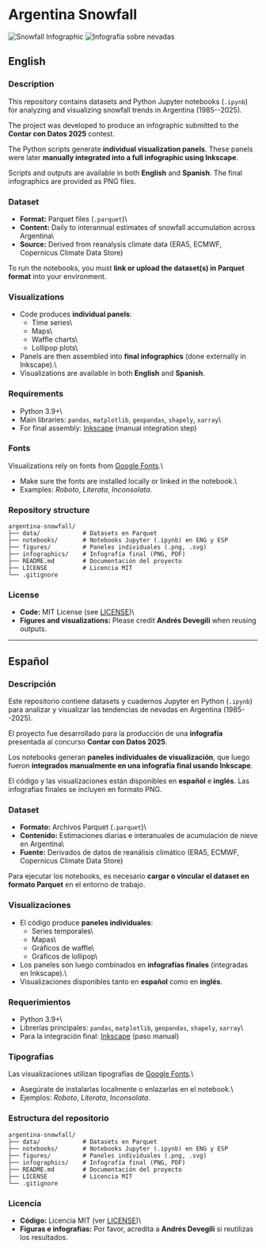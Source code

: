 # Argentina Snowfall

![Snowfall Infographic](infographics/snowfall_infographic1.png)
![Infografía sobre nevadas](infographics/snowfall_infographic_español.png)

## English

### Description

This repository contains datasets and Python Jupyter notebooks (`.ipynb`) for analyzing and visualizing snowfall trends in Argentina (1985--2025).

The project was developed to produce an infographic submitted to the **Contar con Datos 2025** contest.

The Python scripts generate **individual visualization panels**. These panels were later **manually integrated into a full infographic using Inkscape**.

Scripts and outputs are available in both **English** and **Spanish**. The final infographics are provided as PNG files.

### Dataset

-   **Format:** Parquet files (`.parquet`)\
-   **Content:** Daily to interannual estimates of snowfall accumulation across Argentina\
-   **Source:** Derived from reanalysis climate data (ERA5, ECMWF, Copernicus Climate Data Store)

To run the notebooks, you must **link or upload the dataset(s) in Parquet format** into your environment.

### Visualizations

-   Code produces **individual panels**:
    -   Time series\
    -   Maps\
    -   Waffle charts\
    -   Lollipop plots\
-   Panels are then assembled into **final infographics** (done externally in Inkscape).\
-   Visualizations are available in both **English** and **Spanish**.

### Requirements

-   Python 3.9+\
-   Main libraries: `pandas`, `matplotlib`, `geopandas`, `shapely`, `xarray`\
-   For final assembly: [Inkscape](https://inkscape.org) (manual integration step)

### Fonts

Visualizations rely on fonts from [Google Fonts](https://fonts.google.com).\
- Make sure the fonts are installed locally or linked in the notebook.\
- Examples: *Roboto*, *Literata*, *Inconsolata*.

### Repository structure

``` text
argentina-snowfall/
├── data/            # Datasets en Parquet
├── notebooks/       # Notebooks Jupyter (.ipynb) en ENG y ESP
├── figures/         # Paneles individuales (.png, .svg)
├── infographics/    # Infografía final (PNG, PDF)
├── README.md        # Documentación del proyecto
├── LICENSE          # Licencia MIT
└── .gitignore        
```

### License

-   **Code:** MIT License (see [LICENSE](LICENSE))\
-   **Figures and visualizations:** Please credit **Andrés Devegili** when reusing outputs.

------------------------------------------------------------------------

## Español

### Descripción

Este repositorio contiene datasets y cuadernos Jupyter en Python (`.ipynb`) para analizar y visualizar las tendencias de nevadas en Argentina (1985--2025).

El proyecto fue desarrollado para la producción de una **infografía** presentada al concurso **Contar con Datos 2025**.

Los notebooks generan **paneles individuales de visualización**, que luego fueron **integrados manualmente en una infografía final usando Inkscape**.

El código y las visualizaciones están disponibles en **español** e **inglés**. Las infografías finales se incluyen en formato PNG.

### Dataset

-   **Formato:** Archivos Parquet (`.parquet`)\
-   **Contenido:** Estimaciones diarias e interanuales de acumulación de nieve en Argentina\
-   **Fuente:** Derivados de datos de reanálisis climático (ERA5, ECMWF, Copernicus Climate Data Store)

Para ejecutar los notebooks, es necesario **cargar o vincular el dataset en formato Parquet** en el entorno de trabajo.

### Visualizaciones

-   El código produce **paneles individuales**:
    -   Series temporales\
    -   Mapas\
    -   Gráficos de waffle\
    -   Gráficos de lollipop\
-   Los paneles son luego combinados en **infografías finales** (integradas en Inkscape).\
-   Visualizaciones disponibles tanto en **español** como en **inglés**.

### Requerimientos

-   Python 3.9+\
-   Librerías principales: `pandas`, `matplotlib`, `geopandas`, `shapely`, `xarray`\
-   Para la integración final: [Inkscape](https://inkscape.org) (paso manual)

### Tipografías

Las visualizaciones utilizan tipografías de [Google Fonts](https://fonts.google.com).\
- Asegúrate de instalarlas localmente o enlazarlas en el notebook.\
- Ejemplos: *Roboto*, *Literata*, *Inconsolata*.

### Estructura del repositorio

``` text
argentina-snowfall/
├── data/            # Datasets en Parquet
├── notebooks/       # Notebooks Jupyter (.ipynb) en ENG y ESP
├── figures/         # Paneles individuales (.png, .svg)
├── infographics/    # Infografía final (PNG, PDF)
├── README.md        # Documentación del proyecto
├── LICENSE          # Licencia MIT
└── .gitignore        
```

### Licencia

-   **Código:** Licencia MIT (ver [LICENSE](LICENSE))\
-   **Figuras e infografías:** Por favor, acredita a **Andrés Devegili** si reutilizas los resultados.
